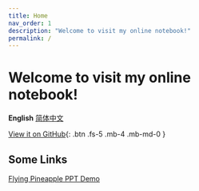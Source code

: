```yaml
---
title: Home
nav_order: 1
description: "Welcome to visit my online notebook!"
permalink: /
---
```

<script type="text/javascript">
    (function(c,l,a,r,i,t,y){
        c[a]=c[a]||function(){(c[a].q=c[a].q||[]).push(arguments)};
        t=l.createElement(r);t.async=1;t.src="https://www.clarity.ms/tag/"+i;
        y=l.getElementsByTagName(r)[0];y.parentNode.insertBefore(t,y);
    })(window, document, "clarity", "script", "bb27tb3p62");
</script>

# Welcome to visit my online notebook!

**English** [简体中文](https://amazingkenneth.github.io/docs/zh-cn)

[View it on GitHub](https://github.com/Amazingkenneth/amazingkenneth.github.io){: .btn .fs-5 .mb-4 .mb-md-0 }

## Some Links
[Flying Pineapple PPT Demo](https://1drv.ms/p/s!BE_Cwjh5LdfjjwdwIL_Y9ieA3T6G?e=z1RAQaI5YkagQXtBHvvXRg&at=9)
